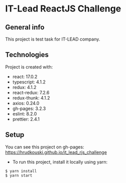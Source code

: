 # IT-Lead ReactJS Challenge
## General info
This project is test task for IT-LEAD company.
## Technologies
Project is created with:
* react: 17.0.2
* typescript: 4.1.2
* redux: 4.1.2
* react-redux: 7.2.6
* redux-thunk: 4.1.2
* axios: 0.24.0
* gh-pages: 3.2.3
* eslint: 8.2.0
* prettier: 2.4.1
## Setup
You can see this project on gh-pages:
https://hrudkouski.github.io/it_lead_rjs_challenge

* To run this project, install it locally using yarn:

```
$ yarn install
$ yarn start
```